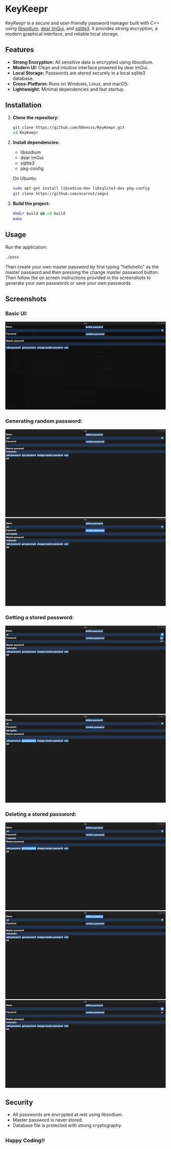 <!-- uses: libsodium, dear ImGui, sqlite3 -->
# KeyKeepr

KeyKeepr is a secure and user-friendly password manager built with C++ using [libsodium](https://libsodium.gitbook.io/doc/), [dear ImGui](https://github.com/ocornut/imgui), and [sqlite3](https://www.sqlite.org/index.html). It provides strong encryption, a modern graphical interface, and reliable local storage.

## Features

- **Strong Encryption:** All sensitive data is encrypted using libsodium.
- **Modern UI:** Clean and intuitive interface powered by dear ImGui.
- **Local Storage:** Passwords are stored securely in a local sqlite3 database.
- **Cross-Platform:** Runs on Windows, Linux, and macOS.
- **Lightweight:** Minimal dependencies and fast startup.

## Installation

1. **Clone the repository:**
    ```bash
    git clone https://github.com/b0nesss/KeyKeepr.git
    cd KeyKeepr
    ```

2. **Install dependencies:**
    - libsodium
    - dear ImGui
    - sqlite3
    - pkg-config

    On Ubuntu:
    ```bash
    sudo apt-get install libsodium-dev libsqlite3-dev pkg-config
    git clone https://github.com/ocornut/imgui
    ```

3. **Build the project:**
    ```bash
    mkdir build && cd build
    make
    ```

## Usage

Run the application:
```bash
./pass
```

Then create your own master password by first typing "hellohello" as the master password and then pressing the change master password button. Then follow the on screen instructions provided in the screenshots to generate your own passwords or save your own passwords.

## Screenshots
### Basic UI:
![KeyKeepr UI](/ss/img1.png)
### Generating random password:
![KeyKeepr UI](/ss/img2.png)
![KeyKeepr UI](/ss/img3.png)
### Getting a stored password:
![KeyKeepr UI](/ss/img4.png)
![KeyKeepr UI](/ss/img5.png)
### Deleting a stored password:
![KeyKeepr UI](/ss/img6.png)
![KeyKeepr UI](/ss/img7.png)
![KeyKeepr UI](/ss/img8.png)


## Security

- All passwords are encrypted at rest using libsodium.
- Master password is never stored.
- Database file is protected with strong cryptography.

##
### Happy Coding!!